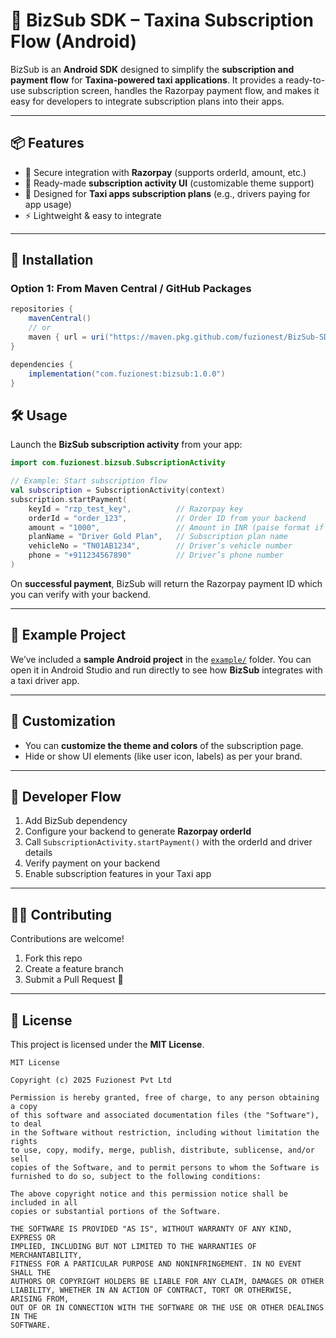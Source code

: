 # 🚖 BizSub SDK – Taxina Subscription Flow (Android)

BizSub is an **Android SDK** designed to simplify the **subscription and payment flow** for **Taxina-powered taxi applications**.
It provides a ready-to-use subscription screen, handles the Razorpay payment flow, and makes it easy for developers to integrate subscription plans into their apps.

---

## 📦 Features

* 🔑 Secure integration with **Razorpay** (supports orderId, amount, etc.)
* 🎨 Ready-made **subscription activity UI** (customizable theme support)
* 📱 Designed for **Taxi apps subscription plans** (e.g., drivers paying for app usage)
* ⚡ Lightweight & easy to integrate

---

## 🚀 Installation

### Option 1: From Maven Central / GitHub Packages

```gradle
repositories {
    mavenCentral()
    // or
    maven { url = uri("https://maven.pkg.github.com/fuzionest/BizSub-SDK") }
}

dependencies {
    implementation("com.fuzionest:bizsub:1.0.0")
}
```

## 🛠️ Usage

Launch the **BizSub subscription activity** from your app:

```kotlin
import com.fuzionest.bizsub.SubscriptionActivity

// Example: Start subscription flow
val subscription = SubscriptionActivity(context)
subscription.startPayment(
    keyId = "rzp_test_key",          // Razorpay key
    orderId = "order_123",           // Order ID from your backend
    amount = "1000",                 // Amount in INR (paise format if required)
    planName = "Driver Gold Plan",   // Subscription plan name
    vehicleNo = "TN01AB1234",        // Driver’s vehicle number
    phone = "+911234567890"          // Driver’s phone number
)
```

On **successful payment**, BizSub will return the Razorpay payment ID which you can verify with your backend.

---

## 📂 Example Project

We’ve included a **sample Android project** in the [`example/`](example/) folder.
You can open it in Android Studio and run directly to see how **BizSub** integrates with a taxi driver app.

---

## 🎨 Customization

* You can **customize the theme and colors** of the subscription page.
* Hide or show UI elements (like user icon, labels) as per your brand.

---

## 📖 Developer Flow

1. Add BizSub dependency
2. Configure your backend to generate **Razorpay orderId**
3. Call `SubscriptionActivity.startPayment()` with the orderId and driver details
4. Verify payment on your backend
5. Enable subscription features in your Taxi app

---

## 🧑‍💻 Contributing

Contributions are welcome!

1. Fork this repo
2. Create a feature branch
3. Submit a Pull Request 🚀

---

## 📜 License

This project is licensed under the **MIT License**.

```
MIT License

Copyright (c) 2025 Fuzionest Pvt Ltd

Permission is hereby granted, free of charge, to any person obtaining a copy
of this software and associated documentation files (the "Software"), to deal
in the Software without restriction, including without limitation the rights
to use, copy, modify, merge, publish, distribute, sublicense, and/or sell
copies of the Software, and to permit persons to whom the Software is
furnished to do so, subject to the following conditions:

The above copyright notice and this permission notice shall be included in all
copies or substantial portions of the Software.

THE SOFTWARE IS PROVIDED "AS IS", WITHOUT WARRANTY OF ANY KIND, EXPRESS OR
IMPLIED, INCLUDING BUT NOT LIMITED TO THE WARRANTIES OF MERCHANTABILITY,
FITNESS FOR A PARTICULAR PURPOSE AND NONINFRINGEMENT. IN NO EVENT SHALL THE
AUTHORS OR COPYRIGHT HOLDERS BE LIABLE FOR ANY CLAIM, DAMAGES OR OTHER
LIABILITY, WHETHER IN AN ACTION OF CONTRACT, TORT OR OTHERWISE, ARISING FROM,
OUT OF OR IN CONNECTION WITH THE SOFTWARE OR THE USE OR OTHER DEALINGS IN THE
SOFTWARE.
```